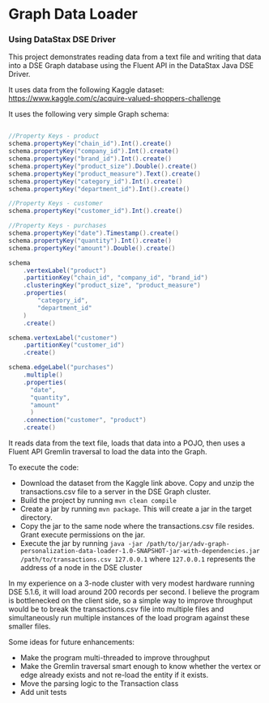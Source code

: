 # Graph Data Loader

### Using DataStax DSE Driver

This project demonstrates reading data from a text file and writing that data into a DSE Graph database using the Fluent API in the DataStax Java DSE Driver.

It uses data from the following Kaggle dataset:
https://www.kaggle.com/c/acquire-valued-shoppers-challenge

It uses the following very simple Graph schema:
```groovy

//Property Keys - product
schema.propertyKey("chain_id").Int().create()
schema.propertyKey("company_id").Int().create()
schema.propertyKey("brand_id").Int().create()
schema.propertyKey("product_size").Double().create()
schema.propertyKey("product_measure").Text().create()
schema.propertyKey("category_id").Int().create()
schema.propertyKey("department_id").Int().create()

//Property Keys - customer
schema.propertyKey("customer_id").Int().create()

//Property Keys - purchases
schema.propertyKey("date").Timestamp().create()
schema.propertyKey("quantity").Int().create()
schema.propertyKey("amount").Double().create()

schema
    .vertexLabel("product")
    .partitionKey("chain_id", "company_id", "brand_id")
    .clusteringKey("product_size", "product_measure")
    .properties(
        "category_id",
        "department_id"
    )
    .create()

schema.vertexLabel("customer")
    .partitionKey("customer_id")
    .create()

schema.edgeLabel("purchases")
    .multiple()
    .properties(
      "date",
      "quantity",
      "amount"
      )
    .connection("customer", "product")
    .create()
```

It reads data from the text file, loads that data into a POJO, then uses a Fluent API Gremlin traversal to load the data into the Graph.

To execute the code:

- Download the dataset from the Kaggle link above.  Copy and unzip the transactions.csv file to a server in the DSE Graph cluster.
- Build the project by running `mvn clean compile`
- Create a jar by running `mvn package`.  This will create a jar in the target directory.
- Copy the jar to the same node where the transactions.csv file resides.  Grant execute permissions on the jar.
- Execute the jar by running `java -jar /path/to/jar/adv-graph-personalization-data-loader-1.0-SNAPSHOT-jar-with-dependencies.jar /path/to/transactions.csv 127.0.0.1` where `127.0.0.1` represents the address of a node in the DSE cluster

In my experience on a 3-node cluster with very modest hardware running DSE 5.1.6, it will load around 200 records per second.  I believe the program is bottlenecked on the client side, so a simple way to improve throughput would be to break the transactions.csv file into multiple files and simultaneously run multiple instances of the load program against these smaller files.

Some ideas for future enhancements:

- Make the program multi-threaded to improve throughput
- Make the Gremlin traversal smart enough to know whether the vertex or edge already exists and not re-load the entity if it exists.
- Move the parsing logic to the Transaction class
- Add unit tests